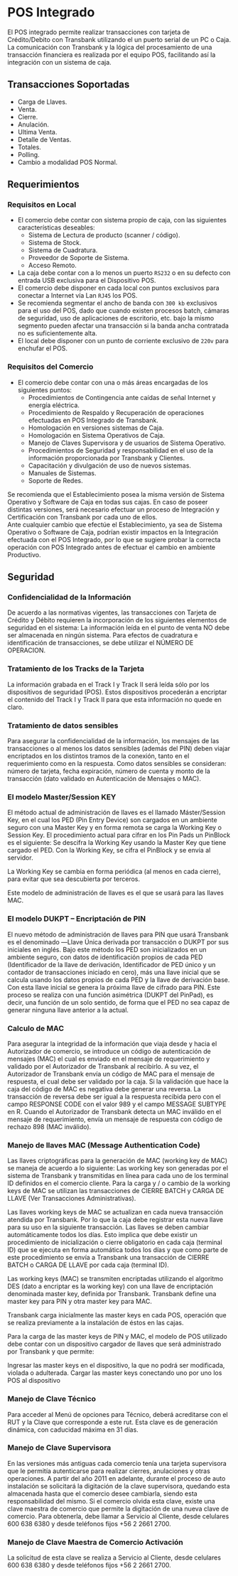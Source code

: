 # POS Integrado

El POS integrado permite realizar transacciones con tarjeta de Crédito/Debito con Transbank utilizando el un puerto serial de un PC o Caja. La comunicación con Transbank y la lógica del procesamiento de una transacción financiera es realizada por el equipo POS, facilitando así la integración con un sistema de caja.

## Transacciones Soportadas

- Carga de Llaves.
- Venta.
- Cierre.
- Anulación.
- Ultima Venta.
- Detalle de Ventas.
- Totales.
- Polling.
- Cambio a modalidad POS Normal.

## Requerimientos

### Requisitos en Local

- El comercio debe contar con sistema propio de caja, con las siguientes características deseables:
  - Sistema de Lectura de producto (scanner / código).
  - Sistema de Stock.
  - Sistema de Cuadratura.
  - Proveedor de Soporte de Sistema.
  - Acceso Remoto.
- La caja debe contar con a lo menos un puerto `RS232` o en su defecto con entrada USB exclusiva para el Dispositivo POS.
- El comercio debe disponer en cada local con puntos exclusivos para conectar a Internet vía Lan `RJ45` los POS.
- Se recomienda segmentar el ancho de banda con `300 kb` exclusivos para el uso del POS, dado que cuando existen procesos batch, cámaras de seguridad, uso de aplicaciones de escritorio, etc. bajo la mismo segmento pueden afectar una transacción si la banda ancha contratada no es suficientemente alta.
- El local debe disponer con un punto de corriente exclusivo de `220v` para enchufar el POS.

### Requisitos del Comercio

- El comercio debe contar con una o más áreas encargadas de los siguientes puntos:
  - Procedimientos de Contingencia ante caídas de señal Internet y energía eléctrica.
  - Procedimiento de Respaldo y Recuperación de operaciones efectuadas en POS Integrado de Transbank.
  - Homologación en versiones sistemas de Caja.
  - Homologación en Sistema Operativos de Caja.
  - Manejo de Claves Supervisora y de usuarios de Sistema Operativo.
  - Procedimientos de Seguridad y responsabilidad en el uso de la información proporcionada por Transbank y Clientes.
  - Capacitación y divulgación de uso de nuevos sistemas.
  - Manuales de Sistemas.
  - Soporte de Redes.

<aside class="notice">
Se recomienda que el Establecimiento posea la misma versión de Sistema Operativo y Software de Caja en todas sus cajas. En caso de poseer distintas versiones, será necesario efectuar un proceso de Integración y Certificación con Transbank por cada uno de ellos.
</aside>

<aside class="notice">
Ante cualquier cambio que efectúe el Establecimiento, ya sea de Sistema Operativo o Software de Caja, podrían existir impactos en la Integración efectuada con el POS Integrado, por lo que se sugiere probar la correcta operación con POS Integrado antes de efectuar el cambio en ambiente Productivo.
</aside>

## Seguridad

### Confidencialidad de la Información

De acuerdo a las normativas vigentes, las transacciones con Tarjeta de Crédito y Débito requieren la
incorporación de los siguientes elementos de seguridad en el sistema:
La información leída en el punto de venta NO debe ser almacenada en ningún sistema.
Para efectos de cuadratura e identificación de transacciones, se debe utilizar el NÚMERO DE OPERACION.

### Tratamiento de los Tracks de la Tarjeta

La información grabada en el Track I y Track II será leída sólo por los dispositivos de seguridad (POS). Estos
dispositivos procederán a encriptar el contenido del Track I y Track II para que esta información no quede en
claro.

### Tratamiento de datos sensibles

Para asegurar la confidencialidad de la información, los mensajes de las transacciones o al menos los datos
sensibles (además del PIN) deben viajar encriptados en los distintos tramos de la conexión, tanto en el
requerimiento como en la respuesta. Como datos sensibles se consideran: número de tarjeta, fecha
expiración, número de cuenta y monto de la transacción (dato validado en Autenticación de Mensajes o MAC).

### El modelo Master/Session KEY

El método actual de administración de llaves es el llamado Máster/Session Key, en el cual los PED (Pin Entry
Device) son cargados en un ambiente seguro con una Master Key y en forma remota se carga la Working Key
o Session Key.
El procedimiento actual para cifrar en los Pin Pads un PinBlock es el siguiente:
Se descifra la Working Key usando la Master Key que tiene cargado el PED.
Con la Working Key, se cifra el PinBlock y se envía al servidor.

La Working Key se cambia en forma periódica (al menos en cada cierre), para evitar que sea descubierta por
terceros.

Este modelo de administración de llaves es el que se usará para las llaves MAC.

### El modelo DUKPT – Encriptación de PIN

El nuevo método de administración de llaves para PIN que usará Transbank es el denominado ―Llave Única
derivada por transacción o DUKPT por sus iniciales en inglés.
Bajo este método los PED son inicializados en un ambiente seguro, con datos de identificación propios de
cada PED (Identificador de la llave de derivación, Identificador de PED único y un contador de transacciones
iniciado en cero), más una llave inicial que se calcula usando los datos propios de cada PED y la llave de
derivación base. Con esta llave inicial se genera la próxima llave de cifrado para PIN. Este proceso se realiza
con una función asimétrica (DUKPT del PinPad), es decir, una función de un solo sentido, de forma que el PED
no sea capaz de generar ninguna llave anterior a la actual.

### Calculo de MAC

Para asegurar la integridad de la información que viaja desde y hacia el Autorizador de comercio, se introduce
un código de autenticación de mensajes (MAC) el cual es enviado en el mensaje de requerimiento y validado
por el Autorizador de Transbank al recibirlo. A su vez, el Autorizador de Transbank envía un código de MAC
para el mensaje de respuesta, el cual debe ser validado por la caja. Si la validación que hace la caja del código
de MAC es negativa debe generar una reversa. La transacción de reversa debe ser igual a la respuesta recibida
pero con el campo RESPONSE CODE con el valor 989 y el campo MESSAGE SUBTYPE en R. Cuando el
Autorizador de Transbank detecta un MAC inválido en el mensaje de requerimiento, envía un mensaje de
respuesta con código de rechazo 898 (MAC inválido).

### Manejo de llaves MAC (Message Authentication Code)

Las llaves criptográficas para la generación de MAC (working key de MAC) se maneja de acuerdo a lo siguiente:
Las working key son generadas por el sistema de Transbank y transmitidas en línea para cada uno de los
terminal ID definidos en el comercio cliente.
Para la carga y / o cambio de la working keys de MAC se utilizan las transacciones de CIERRE BATCH y CARGA
DE LLAVE (Ver Transacciones Administrativas).

Las llaves working keys de MAC se actualizan en cada nueva transacción atendida por Transbank. Por lo que
la caja debe registrar esta nueva llave para su uso en la siguiente transacción.
Las llaves se deben cambiar automáticamente todos los días. Esto implica que debe existir un procedimiento
de inicialización o cierre obligatorio en cada caja (terminal ID) que se ejecuta en forma automática todos los
días y que como parte de este procedimiento se envía a Transbank una transacción de CIERRE BATCH o CARGA
DE LLAVE por cada caja (terminal ID).

Las working keys (MAC) se transmiten encriptadas utilizando el algoritmo DES (dato a encriptar es la working
key) con una llave de encriptación denominada master key, definida por Transbank. Transbank define una
master key para PIN y otra master key para MAC.

Transbank carga inicialmente las master keys en cada POS, operación que se realiza previamente a la
instalación de éstos en las cajas.

Para la carga de las master keys de PIN y MAC, el modelo de POS utilizado debe contar con un dispositivo
cargador de llaves que será administrado por Transbank y que permite:

Ingresar las master keys en el dispositivo, la que no podrá ser modificada, violada o adulterada.
Cargar las master keys conectando uno por uno los POS al dispositivo

### Manejo de Clave Técnico

Para acceder al Menú de opciones para Técnico, deberá acreditarse con el RUT y la Clave que corresponde a
este rut.
Esta clave es de generación dinámica, con caducidad máxima en 31 días.

### Manejo de Clave Supervisora

En las versiones más antiguas cada comercio tenía una tarjeta supervisora que le permitía autenticarse para
realizar cierres, anulaciones y otras operaciones. A partir del año 2011 en adelante, durante el proceso de
auto instalación se solicitará la digitación de la clave supervisora, quedando esta almacenada hasta que el
comercio desee cambiarla, siendo esta responsabilidad del mismo.
Si el comercio olvida esta clave, existe una clave maestra de comercio que permite la digitación de una nueva
clave de comercio. Para obtenerla, debe llamar a Servicio al Cliente, desde celulares 600 638 6380 y desde
teléfonos fijos +56 2 2661 2700.

### Manejo de Clave Maestra de Comercio Activación

La solicitud de esta clave se realiza a Servicio al Cliente, desde celulares 600 638 6380 y desde teléfonos fijos
+56 2 2661 2700.
